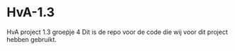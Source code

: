 # HvA-1.3
HvA project 1.3 groepje 4
Dit is de repo voor de code die wij voor dit project hebben gebruikt.
